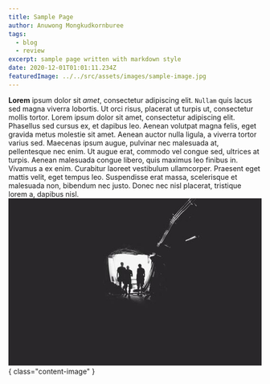 ```yaml
---
title: Sample Page
author: Anuwong Mongkudkornburee
tags:
  - blog
  - review
excerpt: sample page written with markdown style
date: 2020-12-01T01:01:11.234Z
featuredImage: ../../src/assets/images/sample-image.jpg
---
```


**Lorem** ipsum dolor sit _amet_, consectetur adipiscing elit. `Nullam` quis lacus sed magna viverra lobortis. Ut orci risus, placerat ut turpis ut, consectetur mollis tortor. Lorem ipsum dolor sit amet, consectetur adipiscing elit. Phasellus sed cursus ex, et dapibus leo. Aenean volutpat magna felis, eget gravida metus molestie sit amet. Aenean auctor nulla ligula, a viverra tortor varius sed. Maecenas ipsum augue, pulvinar nec malesuada at, pellentesque nec enim. Ut augue erat, commodo vel congue sed, ultrices at turpis. Aenean malesuada congue libero, quis maximus leo finibus in. Vivamus a ex enim. Curabitur laoreet vestibulum ullamcorper. Praesent eget mattis velit, eget tempus leo. Suspendisse erat massa, scelerisque et malesuada non, bibendum nec justo. Donec nec nisl placerat, tristique lorem a, dapibus nisl.
![Sample Image](../../src/assets/images/sample-image.jpg){ class="content-image" }
